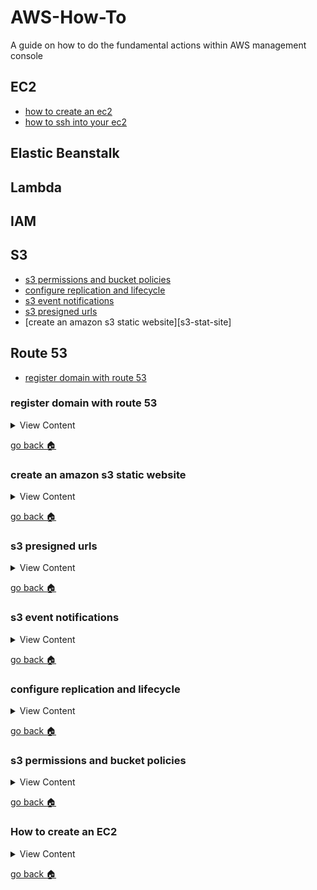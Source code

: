 # AWS-How-To

A guide on how to do the fundamental actions within AWS management console

## EC2
- [how to create an ec2][create-ec2]
- [how to ssh into your ec2][ssh-ec2]

## Elastic Beanstalk

## Lambda

## IAM

## S3
- [s3 permissions and bucket policies][s3-perm]
- [configure replication and lifecycle][s3-rep]
- [s3 event notifications][s3-evt-not]
- [s3 presigned urls][s3-pre-url]
- [create an amazon s3 static website][s3-stat-site]

## Route 53
- [register domain with route 53][53-register]

[home]:#aws-how-to
[s3-perm]:#s3-permissions-and-bucket-policies
[ssh-ec2]:#how-to-ssh-into-your-ec2
[create-ec2]:#how-create-an-ec2
[s3-rep]:#configure-replication-and-lifecycle
[s3-evt-not]:#s3-event-notifications
[s3-pre-url]:#s3-presigned-urls
[s3-static-site]:#create-an-amazon-s3-static-website
[53-register]:#register-domain-with-route-53

### register domain with route 53

<details>
<summary>
View Content
</summary>

- go to route 53
- click register domain
- check availability for name (jcf-labs-aws.link)
- decide if you want to pay for that domain
- proceed to checkout, turn off auto-renewal
- fill out information on the contact form, and there you have it.
-

```

```

</details>

[go back :house:][home]

### create an amazon s3 static website

<details>
<summary>
View Content
</summary>

- create a bucket 
- enable the bucket to allow the public to view objects
- create an html file and insert the content below


```html
<html>
<head>
<style>
body {
  background-color: #33342D;
}
h1 { color: white; }
h1 {
 text-align:center
}
</style>
</head>
<body>

<h1>Congratulations, you've launched a static website on Amazon S3</h1>
<img src="20220402_133051.jpg" />
<img src="20220416_130114_09.jpg" />
</body>
</html>
```
- upload a couple of images into the bucket and add the name of the images
into the html file
- upload the html file
-  go to > permissions > bucket policy > edit
- then add this policy to be able to access the objects

```
{
    "Version": "2012-10-17",
    "Statement": [
        {
            "Sid": "Statement1",
            "Effect": "Allow",
            "Principal": "*",
            "Action": "s3:GetObject",
            "Resource": "arn:aws:s3:::nameOfBucket/*"
        }
    ]
}
```
- now go to the html file, and click on the object url (you should now be able to see the file)


</details>

[go back :house:][home]


### s3 presigned urls

<details>
<summary>
View Content
</summary>

- create a bucket
    - name it and save it
- upload a file
    - go back to your created bucket
    - click upload and upload a file
- click on the name of your uploaded file
    - click on the object url
    - you should receive an xml permission denied message
- open a new tab to go cloudshell
    - cloud shell allows you to run commands in your aws environment
- type in this command to create a pre-signed url
    
```
aws s3 presign s3://nameofBucket/nameOfFile
```
- running this command will generate a presign url that will give you permission to view the file for a limited time.
- copy the url, and paste it in a new tab to be able to view the file

</details>

[go back :house:][home]


### s3 event notifications

<details>
<summary>
View Content
</summary>

- create a bucket
- go to sns and create a new topic
    - click create a subscription
    - choose the protocol as email
    - in the endpoint field, add in the email address you want to send the notification to
    - if email address is new, go to your email account and confirm the 
    subscription that you will get from aws
    -
- go back to your bucket and go to properties
    - scroll down and click create event notification
- create the name, and choose, all object create events, option 
    - scroll down, and choose sns topic as the destination
    - pick the topic you just recently created
    - attempt to save ( you will not because you have not configured an sns policy to your bucket)
- open a new tab to go back to your sns topic
- choose access policy and click edit (top right)
- click on the dropdown of access policy and enter in this code
    - obviously change the arn numbers for the bucket and sns, and the sourceAccount as well
    - save the changes

```
{
 "Version": "2012-10-17",
 "Id": "AllowS3Publish",
 "Statement": [
  {
   "Sid": "S3EventNotification",
   "Effect": "Allow",
   "Principal": {
     "Service": "s3.amazonaws.com"  
   },
   "Action": [
    "SNS:Publish"
   ],
   "Resource": "arn:aws:sns:us-east-2:387990400161:myEmail",
   "Condition": {
      "ArnLike": { "aws:SourceArn": "arn:aws:s3:::evt-notification-21125" },
      "StringEquals": { "aws:SourceAccount": "387990400161" }
   }
  }
 ]
}
```
- go back to your bucket event notification page and attempt to save again (you should be able to save now)
- go to your bucket and upload a file
- after uploading a file, go to your email account and verify that sns sent an email verifying that an upload has been made

</details>

[go back :house:][home]

### configure replication and lifecycle

<details>
<summary>
View Content
</summary>

- first we need to setup  two s3 buckets in order to configure same-region replication
- go to s3 and create a source bucket in us-east-1
    - enable bucket versioning
- create another bucket(destination)
    - enable bucket versioning
- go to iam in order create a role that would be used for replication
    1. choose the option custom trust policy
    2. paste this code in the editor 
```
{
   "Version":"2012-10-17",
   "Statement":[
      {
         "Effect":"Allow",
         "Principal":{
            "Service":"s3.amazonaws.com"
         },
         "Action":"sts:AssumeRole"
      }
   ]
}
```  
  3. click next 2x, and name the role SRR-S3, then create the role
- select the role


</details>

[go back :house:][home]


### s3 permissions and bucket policies

<details>
<summary>
View Content
</summary>

1. go to iam
2. click users
3. create a new user
    - add name
    - provide access to the management console
    - make him an iam user
    - then create the user
4. go to s3 and create a bucket
5. after creating the bucket, click inside of it and go to properties
6. copy the bucket arn number
7. paste the arn inside this code block at the `Resource` property that
has the `my-example-bucket`. Make sure you keep the `/*` after the bucket name

```
{
    "Version": "2012-10-17",
    "Statement": [
        {
            "Effect": "Allow",
            "Action": [
                "s3:ListAllMyBuckets",
                "s3:GetBucketLocation"
            ],
            "Resource": [
                "*"
            ]
        },
        {
            "Effect": "Allow",
            "Action": [
                "s3:ListBucket"
            ],
            "Resource": [
                "*"
            ]
        },
        {
            "Effect": "Allow",
            "Action": [
                "s3:PutObject",
                "s3:GetObject"
            ],
            "Resource": [
                "arn:aws:s3:::my-example-bucket/*"
            ]
        }
    ]
}
```
8. copy the example code above and go to newly created user account
9. In the permissions tab, click add permissions, and create inline policy
10. In the json tab, paste in the example code and click review policy
11. click create policy
12. login as the new user and go to s3 (in a separate browser)
(you should be able to see the buckets because the permissions allow it )
13. go to newly created bucket, and choose the properties tab
(verify that you don't have permissions to do anything)
14. go to the object tab and upload an image
15. now try to download the file that you created, then attempt to delete
(verify that you cannot delete the file because of permissions)
16. In your admin account. go to your current buckets permmissions tab and edit the bucket policy to paste this content inside( obviously, change the user arn and bucket name) 
```
{
    "Version": "2012-10-17",
    "Statement": [
        {
            "Sid": "AllowDeleteObject",
            "Effect": "Allow",
            "Principal": {
                "AWS": "arn:aws:iam::123456789012:user/my-example-user"
            },
            "Action": [
                "s3:DeleteObject"
            ],
            "Resource": [
                "arn:aws:s3:::my-example-bucket/*"
            ]
        }
    ]
}
```
17. after you saved it, go back to the other user account and attempt to delete the bucket object again (it should work now)
18. in the admin account, go back to iam and edit the user's permission policies. in the json editor  paste this bracket of code at the bottom (obviously changing the names)
```
    {
        "Sid": "DenyDeleteObject",
        "Effect": "Deny",
        "Action": "s3:DeleteObject",
        "Resource": [
            "arn:aws:s3:::my-example-bucket/*"
        ]
    }
```
19. go back to created user account, and try to upload another image. then try to delete that object (of course you could not delete it because you added the deny rule)


</details>

[go back :house:][home]


### How to create an EC2
<details>
<summary>
View Content
</summary>

1. Log into management console and go to
    - Services > compute > ec2
    - The search bar and type in ec2
2. Click the "Launce instance" button
3. In the Instance Wizard Form 
    - Add the name of the instance and possibly add tags
    - [In Application and OS Images][ami-os]. Pick the AMI that you want to use for the OS ( or just leave it by default)
    - [In instance type][instance-type]. Choose the instance type that you believe your app needs
    - [In key pair(login)][key-pair]. Create a key pair, if you think you're going to need to SSH into it
    - [In network settings][net-settings]. Choose what type of VPC, security group, or security group name you want to assign to it
    - [In Configure storage][config-stor]. Choose the type of Block Storage you want to assign to your instance
    - [In advanaced details][adva-deta].You can do a lot of stuff. The User data section allows you add code that will be ran once the instance starts up

    [ami-os]:#more-on-application-and-os-images
    [instance-type]:#more-on-instance-type
    [key-pair]:#more-on-key-pair
    [net-settings]:#more-on-network-settings
    [config-stor]:#more-on-configure-storage
    [adva-deta]:#more-on-advanced-details

    #### More on Application and OS images

    #### More on Instance type

    #### More on Key Pair

    #### More on Network settings

    #### More on Configure storage

    #### More on Advanced details

</details>

[go back :house:][home]
